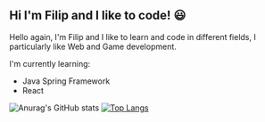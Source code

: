 ## Hi I'm Filip and I like to code! :smiley:

Hello again, I'm Filip and I like to learn and code in different fields,
I particularly like Web and Game development.

I'm currently learning:

- Java Spring Framework
- React

![Anurag's GitHub stats](https://github-readme-stats.vercel.app/api?username=SzymanskiFilip&theme=dark&show_icons=true)
[![Top Langs](https://github-readme-stats.vercel.app/api/top-langs/?username=SzymanskiFilip)](https://github.com/anuraghazra/github-readme-stats)



